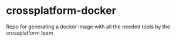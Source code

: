 # crossplatform-docker
Repo for generating a docker image with all the needed tools by the crossplatform team
